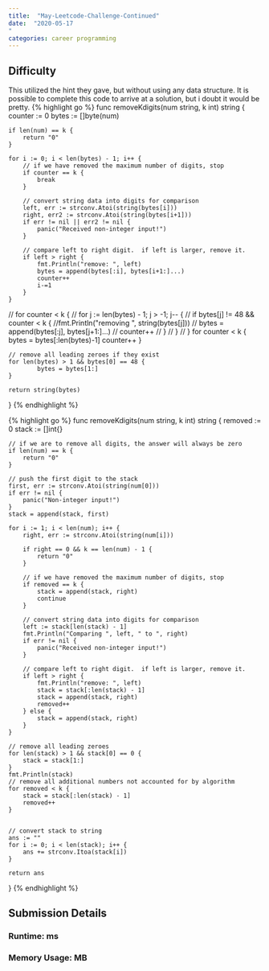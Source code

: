 ```yaml
---
title:  "May-Leetcode-Challenge-Continued"
date:  "2020-05-17
"
categories: career programming
---
```

## []()

## Difficulty

This utilized the hint they gave, but without using any data structure.  It is possible to 
complete this code to arrive at a solution, but i doubt it would be pretty.
{% highlight go %}
func removeKdigits(num string, k int) string {
    counter := 0
    bytes := []byte(num)

    if len(num) == k {
        return "0"
    }

    for i := 0; i < len(bytes) - 1; i++ {
        // if we have removed the maximum number of digits, stop
        if counter == k {
            break
        }

        // convert string data into digits for comparison
        left, err := strconv.Atoi(string(bytes[i]))
        right, err2 := strconv.Atoi(string(bytes[i+1]))
        if err != nil || err2 != nil {
            panic("Received non-integer input!")
        }

        // compare left to right digit.  if left is larger, remove it.
        if left > right {
            fmt.Println("remove: ", left)
            bytes = append(bytes[:i], bytes[i+1:]...)
            counter++
            i-=1
        }
    }
//    for counter < k {
 //       for j := len(bytes) - 1; j > -1; j-- {
  //          if bytes[j] != 48 && counter < k {
                //fmt.Println("removing ", string(bytes[j]))
   //             bytes = append(bytes[:j], bytes[j+1:]...)
    //            counter++
     //       }
      //  }
   // }
    for counter < k {
        bytes = bytes[:len(bytes)-1]
        counter++
    }

    // remove all leading zeroes if they exist
    for len(bytes) > 1 && bytes[0] == 48 {
            bytes = bytes[1:]
    }

    return string(bytes)
}
{% endhighlight %}

{% highlight go %}
func removeKdigits(num string, k int) string {
    removed := 0
    stack := []int{}
   
    // if we are to remove all digits, the answer will always be zero
    if len(num) == k {
        return "0" 
    }
  
    // push the first digit to the stack
    first, err := strconv.Atoi(string(num[0]))
    if err != nil {
        panic("Non-integer input!")
    }
    stack = append(stack, first)
    
    for i := 1; i < len(num); i++ {
        right, err := strconv.Atoi(string(num[i]))
       
        if right == 0 && k == len(num) - 1 {
            return "0"
        }
        
        // if we have removed the maximum number of digits, stop
        if removed == k {
            stack = append(stack, right)
            continue
        }
        
        // convert string data into digits for comparison
        left := stack[len(stack) - 1]
        fmt.Println("Comparing ", left, " to ", right)
        if err != nil {
            panic("Received non-integer input!")
        }
        
        // compare left to right digit.  if left is larger, remove it.
        if left > right {
            fmt.Println("remove: ", left)
            stack = stack[:len(stack) - 1]
            stack = append(stack, right)
            removed++
        } else {
            stack = append(stack, right)
        }
    }

    // remove all leading zeroes
    for len(stack) > 1 && stack[0] == 0 {
        stack = stack[1:]   
    }
    fmt.Println(stack) 
    // remove all additional numbers not accounted for by algorithm 
    for removed < k {
        stack = stack[:len(stack) - 1]
        removed++
    }
        
    
    // convert stack to string
    ans := ""
    for i := 0; i < len(stack); i++ {
        ans += strconv.Itoa(stack[i])   
    }
    
    return ans 
}
{% endhighlight %}

## Submission Details
### Runtime: **ms**
### Memory Usage: **MB**
